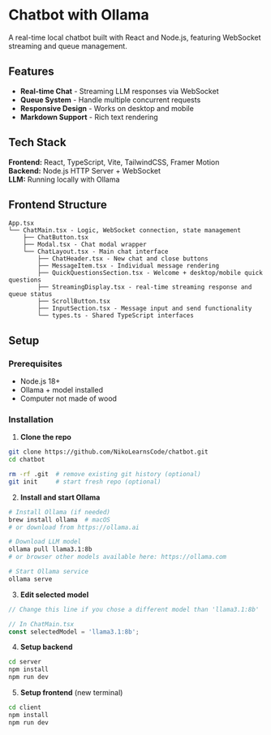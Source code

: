 # Chatbot with Ollama

A real-time local chatbot built with React and Node.js, featuring WebSocket streaming and queue management.

## Features

- **Real-time Chat** - Streaming LLM responses via WebSocket
- **Queue System** - Handle multiple concurrent requests
- **Responsive Design** - Works on desktop and mobile
- **Markdown Support** - Rich text rendering

## Tech Stack

**Frontend:** React, TypeScript, Vite, TailwindCSS, Framer Motion  
**Backend:** Node.js HTTP Server + WebSocket  
**LLM:** Running locally with Ollama

## Frontend Structure

```
App.tsx
└── ChatMain.tsx - Logic, WebSocket connection, state management
    ├── ChatButton.tsx
    ├── Modal.tsx - Chat modal wrapper
    └── ChatLayout.tsx - Main chat interface
        ├── ChatHeader.tsx - New chat and close buttons
        ├── MessageItem.tsx - Individual message rendering
        ├── QuickQuestionsSection.tsx - Welcome + desktop/mobile quick questions
        ├── StreamingDisplay.tsx - real-time streaming response and queue status
        ├── ScrollButton.tsx
        ├── InputSection.tsx - Message input and send functionality
        └── types.ts - Shared TypeScript interfaces
```

## Setup

### Prerequisites

- Node.js 18+
- Ollama + model installed
- Computer not made of wood

### Installation

1. **Clone the repo**

```bash
git clone https://github.com/NikoLearnsCode/chatbot.git
cd chatbot

rm -rf .git  # remove existing git history (optional)
git init     # start fresh repo (optional)
```

2. **Install and start Ollama**

```bash
# Install Ollama (if needed)
brew install ollama  # macOS
# or download from https://ollama.ai

# Download LLM model
ollama pull llama3.1:8b
# or browser other models available here: https://ollama.com

# Start Ollama service
ollama serve
```

3. **Edit selected model**

```ts
// Change this line if you chose a different model than 'llama3.1:8b'

// In ChatMain.tsx
const selectedModel = 'llama3.1:8b';
```

4. **Setup backend**

```bash
cd server
npm install
npm run dev  
```

5. **Setup frontend** (new terminal)

```bash
cd client
npm install
npm run dev  
```
